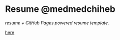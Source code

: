 # Resume @medmedchiheb

*resume + GitHub Pages powered resume template.*

[here](https://medmedchiheb.github.io/resume)


